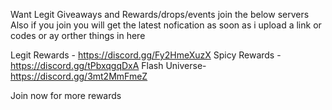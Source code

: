 Want Legit Giveaways and Rewards/drops/events join the below servers 
Also if you join you will get the latest nofication as soon as i upload a link or codes or ay orther things in here 

Legit Rewards -  https://discord.gg/Fy2HmeXuzX
Spicy Rewards -  https://discord.gg/tPbxqgqDxA
Flash Universe-  https://discord.gg/3mt2MmFmeZ



Join now for more rewards 
